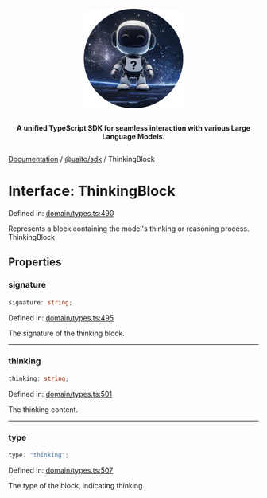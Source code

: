 <div style="display:flex; flex-direction:column; align-items:center;">
<p align="center">
  <img src="../UAITO.png" alt="UAITO Logo" width="200"/>
</p>

<p align="center">
  <strong>A unified TypeScript SDK for seamless interaction with various Large Language Models.</strong>
</p>
</div>

[Documentation](README.md) / [@uaito/sdk](@uaito.sdk.md) / ThinkingBlock

# Interface: ThinkingBlock

Defined in: [domain/types.ts:490](https://github.com/elribonazo/uaito/blob/a08130038b69653f097dc58d6aedccf1beff2999/packages/sdk/src/domain/types.ts#L490)

Represents a block containing the model's thinking or reasoning process.
 ThinkingBlock

## Properties

### signature

```ts
signature: string;
```

Defined in: [domain/types.ts:495](https://github.com/elribonazo/uaito/blob/a08130038b69653f097dc58d6aedccf1beff2999/packages/sdk/src/domain/types.ts#L495)

The signature of the thinking block.

***

### thinking

```ts
thinking: string;
```

Defined in: [domain/types.ts:501](https://github.com/elribonazo/uaito/blob/a08130038b69653f097dc58d6aedccf1beff2999/packages/sdk/src/domain/types.ts#L501)

The thinking content.

***

### type

```ts
type: "thinking";
```

Defined in: [domain/types.ts:507](https://github.com/elribonazo/uaito/blob/a08130038b69653f097dc58d6aedccf1beff2999/packages/sdk/src/domain/types.ts#L507)

The type of the block, indicating thinking.

